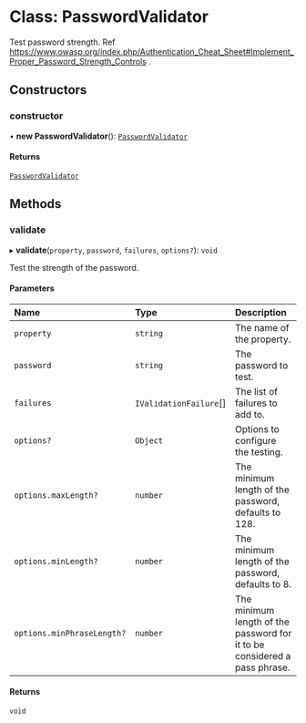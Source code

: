 # Class: PasswordValidator

Test password strength.
Ref https://www.owasp.org/index.php/Authentication_Cheat_Sheet#Implement_Proper_Password_Strength_Controls .

## Constructors

### constructor

• **new PasswordValidator**(): [`PasswordValidator`](PasswordValidator.md)

#### Returns

[`PasswordValidator`](PasswordValidator.md)

## Methods

### validate

▸ **validate**(`property`, `password`, `failures`, `options?`): `void`

Test the strength of the password.

#### Parameters

| Name                       | Type                   | Description                                                               |
| :------------------------- | :--------------------- | :------------------------------------------------------------------------ |
| `property`                 | `string`               | The name of the property.                                                 |
| `password`                 | `string`               | The password to test.                                                     |
| `failures`                 | `IValidationFailure`[] | The list of failures to add to.                                           |
| `options?`                 | `Object`               | Options to configure the testing.                                         |
| `options.maxLength?`       | `number`               | The minimum length of the password, defaults to 128.                      |
| `options.minLength?`       | `number`               | The minimum length of the password, defaults to 8.                        |
| `options.minPhraseLength?` | `number`               | The minimum length of the password for it to be considered a pass phrase. |

#### Returns

`void`
